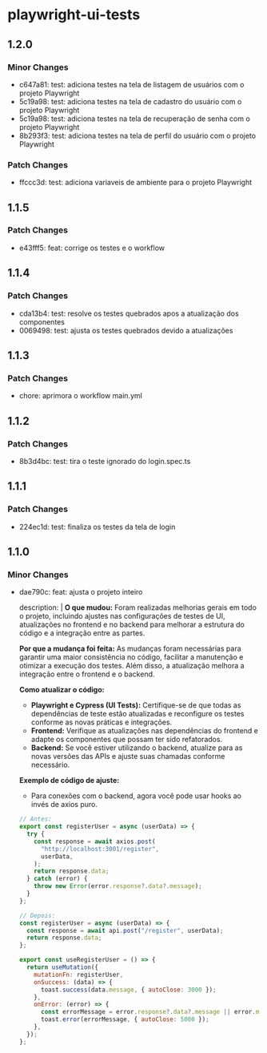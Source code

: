 # playwright-ui-tests

## 1.2.0

### Minor Changes

- c647a81: test: adiciona testes na tela de listagem de usuários com o projeto Playwright
- 5c19a98: test: adiciona testes na tela de cadastro do usuário com o projeto Playwright
- 5c19a98: test: adiciona testes na tela de recuperação de senha com o projeto Playwright
- 8b293f3: test: adiciona testes na tela de perfil do usuário com o projeto Playwright

### Patch Changes

- ffccc3d: test: adiciona variaveis de ambiente para o projeto Playwright

## 1.1.5

### Patch Changes

- e43fff5: feat: corrige os testes e o workflow

## 1.1.4

### Patch Changes

- cda13b4: test: resolve os testes quebrados apos a atualização dos componentes
- 0069498: test: ajusta os testes quebrados devido a atualizações

## 1.1.3

### Patch Changes

- chore: aprimora o workflow main.yml

## 1.1.2

### Patch Changes

- 8b3d4bc: test: tira o teste ignorado do login.spec.ts

## 1.1.1

### Patch Changes

- 224ec1d: test: finaliza os testes da tela de login

## 1.1.0

### Minor Changes

- dae790c: feat: ajusta o projeto inteiro

  description: |
  **O que mudou:**
  Foram realizadas melhorias gerais em todo o projeto, incluindo ajustes nas configurações de testes de UI, atualizações no frontend e no backend para melhorar a estrutura do código e a integração entre as partes.

  **Por que a mudança foi feita:**
  As mudanças foram necessárias para garantir uma maior consistência no código, facilitar a manutenção e otimizar a execução dos testes. Além disso, a atualização melhora a integração entre o frontend e o backend.

  **Como atualizar o código:**

  - **Playwright e Cypress (UI Tests):** Certifique-se de que todas as dependências de teste estão atualizadas e reconfigure os testes conforme as novas práticas e integrações.
  - **Frontend:** Verifique as atualizações nas dependências do frontend e adapte os componentes que possam ter sido refatorados.
  - **Backend:** Se você estiver utilizando o backend, atualize para as novas versões das APIs e ajuste suas chamadas conforme necessário.

  **Exemplo de código de ajuste:**

  - Para conexões com o backend, agora você pode usar hooks ao invés de axios puro.

  ```js
  // Antes:
  export const registerUser = async (userData) => {
    try {
      const response = await axios.post(
        "http://localhost:3001/register",
        userData,
      );
      return response.data;
    } catch (error) {
      throw new Error(error.response?.data?.message);
    }
  };

  // Depois:
  const registerUser = async (userData) => {
    const response = await api.post("/register", userData);
    return response.data;
  };

  export const useRegisterUser = () => {
    return useMutation({
      mutationFn: registerUser,
      onSuccess: (data) => {
        toast.success(data.message, { autoClose: 3000 });
      },
      onError: (error) => {
        const errorMessage = error.response?.data?.message || error.message;
        toast.error(errorMessage, { autoClose: 5000 });
      },
    });
  };
  ```
